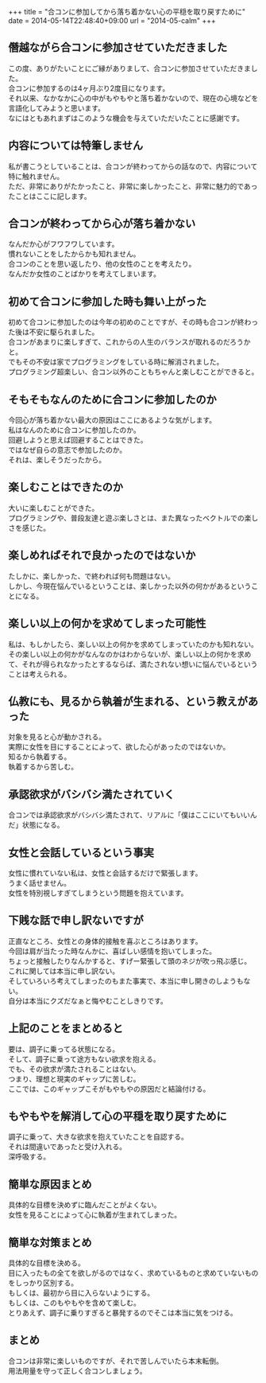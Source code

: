 +++
title = "合コンに参加してから落ち着かない心の平穏を取り戻すために"
date = 2014-05-14T22:48:40+09:00
url = "2014-05-calm"
+++

## 僭越ながら合コンに参加させていただきました
この度、ありがたいことにご縁がありまして、合コンに参加させていただきました。  
合コンに参加するのは4ヶ月ぶり2度目になります。  
それ以来、なかなかに心の中がもやもやと落ち着かないので、現在の心境などを言語化してみようと思います。  
なにはともあれまずはこのような機会を与えていただいたことに感謝です。

## 内容については特筆しません
私が書こうとしていることは、合コンが終わってからの話なので、内容について特に触れません。  
ただ、非常にありがたかったこと、非常に楽しかったこと、非常に魅力的であったことはここに記します。

## 合コンが終わってから心が落ち着かない
なんだか心がフワフワしています。  
慣れないことをしたからかも知れません。  
合コンのことを思い返したり、他の女性のことを考えたり。  
なんだか女性のことばかりを考えてしまいます。

## 初めて合コンに参加した時も舞い上がった
初めて合コンに参加したのは今年の初めのことですが、その時も合コンが終わった後は不安に駆られました。  
合コンがあまりに楽しすぎて、これからの人生のバランスが取れるのだろうかと。  
でもその不安は家でプログラミングをしている時に解消されました。  
プログラミング超楽しい、合コン以外のこともちゃんと楽しむことができると。

## そもそもなんのために合コンに参加したのか
今回心が落ち着かない最大の原因はここにあるような気がします。  
私はなんのために合コンに参加したのか。  
回避しようと思えば回避することはできた。  
ではなぜ自らの意志で参加したのか。  
それは、楽しそうだったから。

## 楽しむことはできたのか
大いに楽しむことができた。  
プログラミングや、普段友達と遊ぶ楽しさとは、また異なったベクトルでの楽しさを感じた。

## 楽しめればそれで良かったのではないか
たしかに、楽しかった、で終われば何も問題はない。  
しかし、今現在悩んでいるということは、楽しかった以外の何かがあるということになる。

## 楽しい以上の何かを求めてしまった可能性
私は、もしかしたら、楽しい以上の何かを求めてしまっていたのかも知れない。  
その楽しい以上の何かがなんなのかはわからないが、楽しい以上の何かを求めて、それが得られなかったとするならば、満たされない想いに悩んでいるということは考えられる。

## 仏教にも、見るから執着が生まれる、という教えがあった
対象を見ると心が動かされる。  
実際に女性を目にすることによって、欲した心があったのではないか。  
知るから執着する。  
執着するから苦しむ。

## 承認欲求がバシバシ満たされていく
合コンでは承認欲求がバシバシ満たされて、リアルに「僕はここにいてもいいんだ」状態になる。

## 女性と会話しているという事実
女性に慣れていない私は、女性と会話するだけで緊張します。  
うまく話せません。  
女性を特別視しすぎてしまうという問題を抱えています。

## 下賎な話で申し訳ないですが
正直なところ、女性との身体的接触を喜ぶところはあります。  
今回は肩が当たった時なんかに、喜ばしい感情を抱いてしまった。  
ちょっと接触したりなんかすると、すげー緊張して頭のネジが吹っ飛ぶ感じ。  
これに関しては本当に申し訳ない。  
そしていろいろ考えてしまったのもまた事実で、本当に申し開きのしようもない。  
自分は本当にクズだなぁと悔やむことしきりです。

## 上記のことをまとめると
要は、調子に乗ってる状態になる。  
そして、調子に乗って途方もない欲求を抱える。  
でも、その欲求が満たされることはない。  
つまり、理想と現実のギャップに苦しむ。  
ここでは、このギャップこそがもやもやの原因だと結論付ける。

## もやもやを解消して心の平穏を取り戻すために
調子に乗って、大きな欲求を抱えていたことを自認する。  
それは間違いであったと受け入れる。  
深呼吸する。

## 簡単な原因まとめ
具体的な目標を決めずに臨んだことがよくない。  
女性を見ることによって心に執着が生まれてしまった。

## 簡単な対策まとめ
具体的な目標を決める。  
目に入ったもの全てを欲しがるのではなく、求めているものと求めていないものをしっかり区別する。  
もしくは、最初から目に入らないようにする。  
もしくは、このもやもやを含めて楽しむ。  
とりあえず、調子に乗りすぎると暴発するのでそこは本当に気をつける。

## まとめ
合コンは非常に楽しいものですが、それで苦しんでいたら本末転倒。  
用法用量を守って正しく合コンしましょう。

